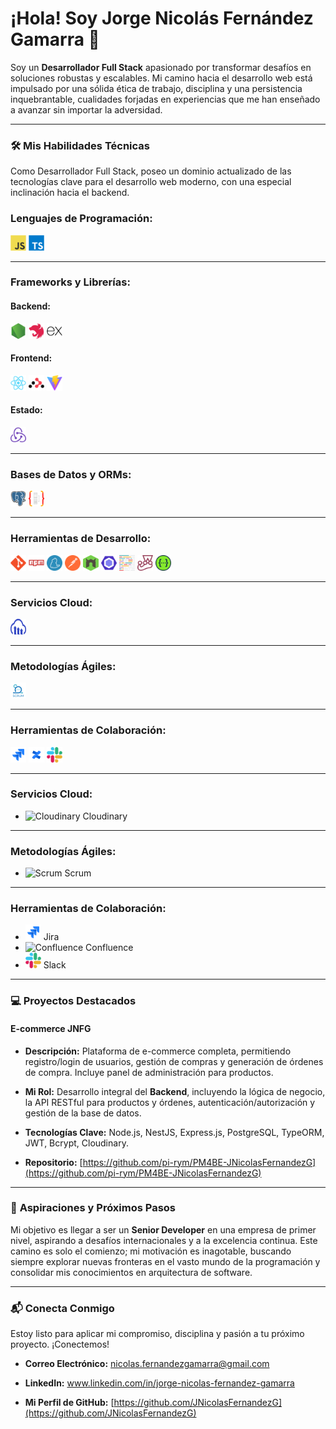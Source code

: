# ¡Hola! Soy Jorge Nicolás Fernández Gamarra 👋



Soy un **Desarrollador Full Stack** apasionado por transformar desafíos en soluciones robustas y escalables. Mi camino hacia el desarrollo web está impulsado por una sólida ética de trabajo, disciplina y una persistencia inquebrantable, cualidades forjadas en experiencias que me han enseñado a avanzar sin importar la adversidad.



---



### 🛠️ **Mis Habilidades Técnicas**



Como Desarrollador Full Stack, poseo un dominio actualizado de las tecnologías clave para el desarrollo web moderno, con una especial inclinación hacia el backend.



### **Lenguajes de Programación:**

<img src="./assets/javascript-original.svg" alt="JavaScript" width="25" height="25"/> <img src="./assets/typescript-original.svg" alt="TypeScript" width="25" height="25"/>

---

### **Frameworks y Librerías:**

#### **Backend:**

<img src="./assets/nodejs-original.svg" alt="Node.js" width="25" height="25"/> <img src="./assets/nestjs-original.svg" alt="NestJS" width="25" height="25"/> <img src="./assets/express-original.svg" alt="Express.js" width="25" height="25"/>

#### **Frontend:**

<img src="./assets/react-original.svg" alt="React" width="25" height="25"/> <img src="./assets/reactrouter-original.svg" alt="React Router DOM" width="25" height="25"/> <img src="./assets/vite-original.svg" alt="Vite" width="25" height="25"/>

#### **Estado:**

<img src="./assets/redux-original.svg" alt="Redux" width="25" height="25"/>

---

### **Bases de Datos y ORMs:**

<img src="./assets/postgresql-original.svg" alt="PostgreSQL" width="25" height="25"/> <img src="./assets/typeorm-original.svg" alt="TypeORM" width="25" height="25"/>

---

### **Herramientas de Desarrollo:**

<img src="./assets/git-original.svg" alt="Git" width="25" height="25"/> <img src="./assets/npm-original.svg" alt="npm" width="25" height="25"/> <img src="./assets/yarn-original.svg" alt="Yarn" width="25" height="25"/> <img src="./assets/postman-original.svg" alt="Postman" width="25" height="25"/> <img src="./assets/nodemon-original.svg" alt="Nodemon" width="25" height="25"/> <img src="./assets/eslint-original.svg" alt="ESLint" width="25" height="25"/> <img src="./assets/prettier-original.svg" alt="Prettier" width="25" height="25"/> <img src="./assets/jest-original.svg" alt="Jest" width="25" height="25"/> <img src="./assets/swagger-original.svg" alt="Swagger" width="25" height="25"/>

---

### **Servicios Cloud:**

<img src="./assets/cloudinary-original.svg" alt="Cloudinary" width="25" height="25"/>

---

### **Metodologías Ágiles:**

<img src="./assets/scrum-original.png" alt="Scrum" width="25" height="25"/>

---

### **Herramientas de Colaboración:**

<img src="./assets/jira-original.svg" alt="Jira" width="25" height="25"/> <img src="./assets/confluence-original.svg" alt="Confluence" width="25" height="25"/> <img src="./assets/slack-original.svg" alt="Slack" width="25" height="25"/>
 

---

### **Servicios Cloud:**

* <img src="https://www.vectorlogo.zone/logos/cloudinary/cloudinary-icon.svg" alt="Cloudinary" width="25" height="25"/> Cloudinary

---

### **Metodologías Ágiles:**

* <img src="https://upload.wikimedia.org/wikipedia/commons/b/ba/Scrum_Logomark.svg" alt="Scrum" width="25" height="25"/> Scrum

---

### **Herramientas de Colaboración:**

* <img src="https://raw.githubusercontent.com/devicons/devicon/master/icons/jira/jira-original.svg" alt="Jira" width="25" height="25"/> Jira
* <img src="https://upload.wikimedia.org/wikipedia/commons/thumb/e/e6/Atlassian_Confluence_logo.svg/1200px-Atlassian_Confluence_logo.svg.png" alt="Confluence" width="25" height="25"/> Confluence
* <img src="https://raw.githubusercontent.com/devicons/devicon/master/icons/slack/slack-original.svg" alt="Slack" width="25" height="25"/> Slack
  
---



### 💻 **Proyectos Destacados**



#### **E-commerce JNFG**

* **Descripción:** Plataforma de e-commerce completa, permitiendo registro/login de usuarios, gestión de compras y generación de órdenes de compra. Incluye panel de administración para productos.

* **Mi Rol:** Desarrollo integral del **Backend**, incluyendo la lógica de negocio, la API RESTful para productos y órdenes, autenticación/autorización y gestión de la base de datos.

* **Tecnologías Clave:** Node.js, NestJS, Express.js, PostgreSQL, TypeORM, JWT, Bcrypt, Cloudinary.

* **Repositorio:** [https://github.com/pi-rym/PM4BE-JNicolasFernandezG](https://github.com/pi-rym/PM4BE-JNicolasFernandezG)



---



### 🌱 **Aspiraciones y Próximos Pasos**



Mi objetivo es llegar a ser un **Senior Developer** en una empresa de primer nivel, aspirando a desafíos internacionales y a la excelencia continua. Este camino es solo el comienzo; mi motivación es inagotable, buscando siempre explorar nuevas fronteras en el vasto mundo de la programación y consolidar mis conocimientos en arquitectura de software.



---



### 📬 **Conecta Conmigo**



Estoy listo para aplicar mi compromiso, disciplina y pasión a tu próximo proyecto. ¡Conectemos!



* **Correo Electrónico:** nicolas.fernandezgamarra@gmail.com

* **LinkedIn:** www.linkedin.com/in/jorge-nicolas-fernandez-gamarra

* **Mi Perfil de GitHub:** [https://github.com/JNicolasFernandezG](https://github.com/JNicolasFernandezG)

